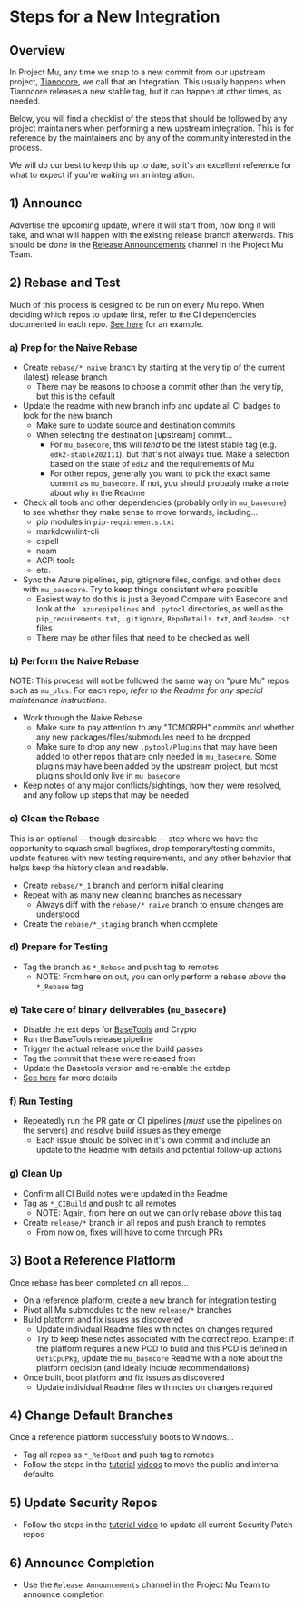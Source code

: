 # Steps for a New Integration

## Overview

In Project Mu, any time we snap to a new commit from our upstream project, [Tianocore](https://github.com/tianocore/edk2),
we call that an Integration. This usually happens when Tianocore releases a new stable tag, but it can happen at other
times, as needed.

Below, you will find a checklist of the steps that should be followed by any project maintainers when performing a new
upstream integration. This is for reference by the maintainers and by any of the community interested in the process.

We will do our best to keep this up to date, so it's an excellent reference for what to expect if you're waiting on an
integration.

## 1) Announce

Advertise the upcoming update, where it will start from, how long it will take, and what will happen with the existing
release branch afterwards. This should be done in the [Release Announcements](https://teams.microsoft.com/l/channel/19%3a2fcb1744302e4cd28b5a7e9d46479ca8%40thread.skype/Release%2520Announcements?groupId=6ba27a5b-86b2-4dc2-9d74-a8d8a03c3c3f&tenantId=72f988bf-86f1-41af-91ab-2d7cd011db47)
channel in the Project Mu Team.

## 2) Rebase and Test

Much of this process is designed to be run on every Mu repo. When deciding which repos to update first, refer to the CI
dependencies documented in each repo. [See here](https://github.com/microsoft/mu_basecore/blob/ce3097e7de6f44f6788b96f7f2dae7c863d44a89/.pytool/CISettings.py#L155)
for an example.

### a) Prep for the Naive Rebase

* Create `rebase/*_naive` branch by starting at the very tip of the current (latest) release branch
  * There may be reasons to choose a commit other than the very tip, but this is the default
* Update the readme with new branch info and update all CI badges to look for the new branch
  * Make sure to update source and destination commits
  * When selecting the destination [upstream] commit...
    * For `mu_basecore`, this will _tend_ to be the latest stable tag (e.g. `edk2-stable202111`), but
      that's not always true. Make a selection based on the state of `edk2` and the requirements of
      Mu
    * For other repos, generally you want to pick the exact same commit as `mu_basecore`. If not, you should
      probably make a note about why in the Readme
* Check all tools and other dependencies (probably only in `mu_basecore`) to see whether they make sense to move forwards,
  including...
  * pip modules in `pip-requirements.txt`
  * markdownlint-cli
  * cspell
  * nasm
  * ACPI tools
  * etc.
* Sync the Azure pipelines, pip, gitignore files, configs, and other docs with `mu_basecore`. Try to keep things consistent
  where possible
  * Easiest way to do this is just a Beyond Compare with Basecore and look at the `.azurepipelines` and `.pytool`
    directories, as well as the `pip_requirements.txt`, `.gitignore`, `RepoDetails.txt`, and `Readme.rst` files
  * There may be other files that need to be checked as well

### b) Perform the Naive Rebase

NOTE: This process will not be followed the same way on "pure Mu" repos such as `mu_plus`.
For each repo, _refer to the Readme for any special maintenance instructions_.

* Work through the Naive Rebase
  * Make sure to pay attention to any "TCMORPH" commits and whether any new packages/files/submodules need to be dropped
  * Make sure to drop any new `.pytool/Plugins` that may have been added to other repos that are only needed in
    `mu_basecore`. Some plugins may have been added by the upstream project, but most plugins should only live in
    `mu_basecore`
* Keep notes of any major conflicts/sightings, how they were resolved, and any follow up steps that may be needed

### c) Clean the Rebase

This is an optional -- though desireable -- step where we have the opportunity to squash small bugfixes, drop
temporary/testing commits, update features with new testing requirements, and any other behavior that helps keep
the history clean and readable.

* Create `rebase/*_1` branch and perform initial cleaning
* Repeat with as many new cleaning branches as necessary
  * Always diff with the `rebase/*_naive` branch to ensure changes are understood
* Create the `rebase/*_staging` branch when complete

### d) Prepare for Testing

* Tag the branch as `*_Rebase` and push tag to remotes
  * NOTE: From here on out, you can only perform a rebase _above_ the `*_Rebase` tag

### e) Take care of binary deliverables (`mu_basecore`)

* Disable the ext deps for [BaseTools](https://github.com/microsoft/mu_basecore/blob/release/202008/BaseTools/Bin/basetoolsbin_ext_dep.yaml)
  and Crypto
* Run the BaseTools release pipeline
* Trigger the actual release once the build passes
* Tag the commit that these were released from
* Update the Basetools version and re-enable the extdep
* [See here](https://www.tianocore.org/edk2-pytool-extensions/features/extdep/) for more
  details

### f) Run Testing

* Repeatedly run the PR gate or CI pipelines (_must_ use the pipelines on the servers) and resolve build
  issues as they emerge
  * Each issue should be solved in it's own commit and include an update to the Readme with details and potential
    follow-up actions

### g) Clean Up

* Confirm all CI Build notes were updated in the Readme
* Tag as `*_CIBuild` and push to all remotes
  * NOTE: Again, from here on out we can only rebase _above_ this tag
* Create `release/*` branch in all repos and push branch to remotes
  * From now on, fixes will have to come through PRs

## 3) Boot a Reference Platform

Once rebase has been completed on all repos...

* On a reference platform, create a new branch for integration testing
* Pivot all Mu submodules to the new `release/*` branches
* Build platform and fix issues as discovered
  * Update individual Readme files with notes on changes required
  * Try to keep these notes associated with the correct repo. Example: if the platform requires a new PCD to build
    and this PCD is defined in `UefiCpuPkg`, update the `mu_basecore` Readme with a note about the platform decision
    (and ideally include recommendations)
* Once built, boot platform and fix issues as discovered
  * Update individual Readme files with notes on changes required

## 4) Change Default Branches

Once a reference platform successfully boots to Windows...

* Tag all repos as `*_RefBoot` and push tag to remotes
* Follow the steps in the [tutorial](https://msit.microsoftstream.com/video/2621a4ff-0400-9fb2-0956-f1eb0db01e45)
  [videos](https://msit.microsoftstream.com/video/65efa3ff-0400-9fb2-d666-f1eb0db4336f) to move the public and
  internal defaults

## 5) Update Security Repos

* Follow the steps in the [tutorial video](https://msit.microsoftstream.com/video/8f0fa1ff-0400-9fb2-2468-f1eb0a7c3087?list=studio)
  to update all current Security Patch repos

## 6) Announce Completion

* Use the `Release Announcements` channel in the Project Mu Team to announce completion
